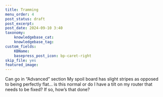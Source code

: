 ```yaml
---
title: Tramming
menu_order: 4
post_status: draft
post_excerpt: 
post_date: 2024-09-10 3:40
taxonomy:
    knowledgebase_cat: 
    knowledgebase_tag:        
custom_fields:
    KBName: 
    basepress_post_icon: bp-caret-right
skip_file: yes
featured_image: 
---
```


Can go in “Advanced” section
My spoil board has slight stripes as opposed to being perfectly flat… is this normal or do I have a tilt on my router that needs to be fixed? If so, how’s that done?
